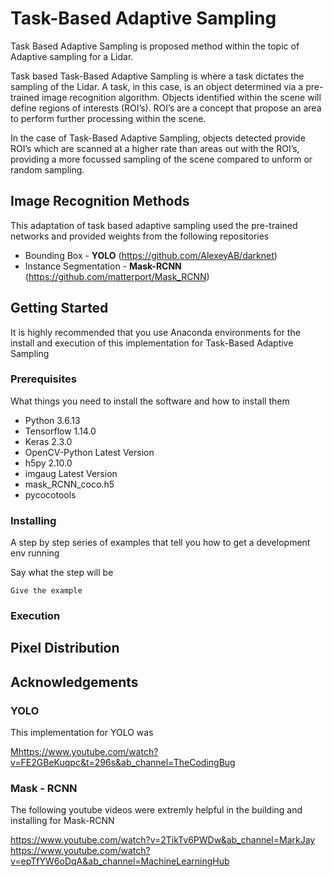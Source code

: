 # Task-Based Adaptive Sampling
Task Based Adaptive Sampling is proposed method within the topic of Adaptive sampling for a Lidar. 

Task based Task-Based Adaptive Sampling is where a task dictates the sampling of the Lidar. A task, in this case, is an object determined via a pre-trained image recognition algorithm. Objects identified within the scene will define regions of interests (ROI’s). ROI’s are a concept that propose an area to perform further processing within the scene.  

In the case of Task-Based Adaptive Sampling, objects detected provide ROI’s which are scanned at a higher rate than areas out with the ROI’s, providing a more focussed sampling of the scene compared to unform or random sampling. 

## Image Recognition Methods
This adaptation of task based adaptive sampling used the pre-trained networks and provided weights from the following repositories 
* Bounding Box - **YOLO** (<https://github.com/AlexeyAB/darknet>)
* Instance Segmentation - **Mask-RCNN** (<https://github.com/matterport/Mask_RCNN>)
## Getting Started
It is highly recommended that you use Anaconda environments for the install and execution of this implementation for Task-Based Adaptive Sampling

### Prerequisites

What things you need to install the software and how to install them

- Python 3.6.13
- Tensorflow 1.14.0
- Keras 2.3.0
- OpenCV-Python Latest Version
- h5py 2.10.0
- imgaug Latest Version
- mask_RCNN_coco.h5
- pycocotools

### Installing

A step by step series of examples that tell you how to get a development env running

Say what the step will be

```
Give the example
```
### Execution


## Pixel Distribution

## Acknowledgements
### YOLO
This implementation for YOLO was 

<Mhttps://www.youtube.com/watch?v=FE2GBeKuqpc&t=296s&ab_channel=TheCodingBug>

### Mask - RCNN
The following youtube videos were extremly helpful in the building and installing for Mask-RCNN

<https://www.youtube.com/watch?v=2TikTv6PWDw&ab_channel=MarkJay>
<https://www.youtube.com/watch?v=epTfYW6oDqA&ab_channel=MachineLearningHub>

